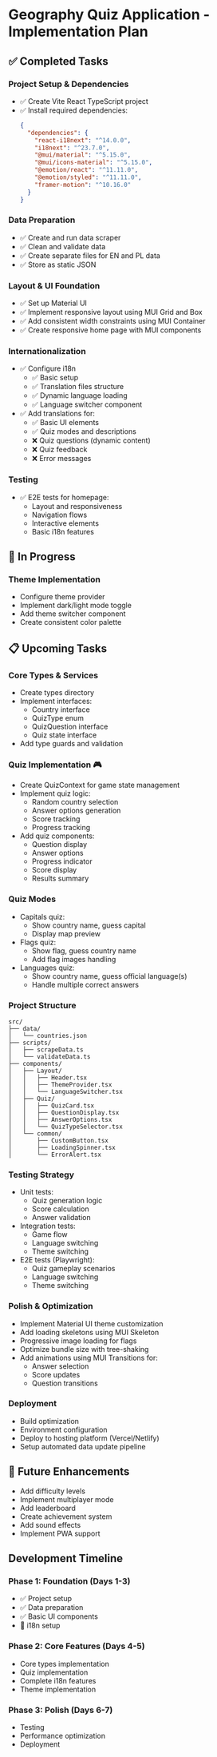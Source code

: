 # Geography Quiz Application - Implementation Plan

## ✅ Completed Tasks

### Project Setup & Dependencies
- ✅ Create Vite React TypeScript project
- ✅ Install required dependencies:
  ```json
  {
    "dependencies": {
      "react-i18next": "^14.0.0",
      "i18next": "^23.7.0",
      "@mui/material": "^5.15.0",
      "@mui/icons-material": "^5.15.0",
      "@emotion/react": "^11.11.0",
      "@emotion/styled": "^11.11.0",
      "framer-motion": "^10.16.0"
    }
  }
  ```

### Data Preparation
- ✅ Create and run data scraper
- ✅ Clean and validate data
- ✅ Create separate files for EN and PL data
- ✅ Store as static JSON

### Layout & UI Foundation
- ✅ Set up Material UI
- ✅ Implement responsive layout using MUI Grid and Box
- ✅ Add consistent width constraints using MUI Container
- ✅ Create responsive home page with MUI components

### Internationalization
- ✅ Configure i18n
  - ✅ Basic setup
  - ✅ Translation files structure
  - ✅ Dynamic language loading
  - ✅ Language switcher component
- ✅ Add translations for:
  - ✅ Basic UI elements
  - ✅ Quiz modes and descriptions
  - ❌ Quiz questions (dynamic content)
  - ❌ Quiz feedback
  - ❌ Error messages

### Testing
- ✅ E2E tests for homepage:
  - Layout and responsiveness
  - Navigation flows
  - Interactive elements
  - Basic i18n features

## 🚧 In Progress

### Theme Implementation
- Configure theme provider
- Implement dark/light mode toggle
- Add theme switcher component
- Create consistent color palette

## 📋 Upcoming Tasks

### Core Types & Services
- Create types directory
- Implement interfaces:
  - Country interface
  - QuizType enum
  - QuizQuestion interface
  - Quiz state interface
- Add type guards and validation

### Quiz Implementation 🎮
- Create QuizContext for game state management
- Implement quiz logic:
  - Random country selection
  - Answer options generation
  - Score tracking
  - Progress tracking
- Add quiz components:
  - Question display
  - Answer options
  - Progress indicator
  - Score display
  - Results summary

### Quiz Modes
- Capitals quiz:
  - Show country name, guess capital
  - Display map preview
- Flags quiz:
  - Show flag, guess country name
  - Add flag images handling
- Languages quiz:
  - Show country name, guess official language(s)
  - Handle multiple correct answers

### Project Structure
```
src/
├── data/
│   └── countries.json
├── scripts/
│   ├── scrapeData.ts
│   └── validateData.ts
├── components/
│   ├── Layout/
│   │   ├── Header.tsx
│   │   ├── ThemeProvider.tsx
│   │   └── LanguageSwitcher.tsx
│   ├── Quiz/
│   │   ├── QuizCard.tsx
│   │   ├── QuestionDisplay.tsx
│   │   ├── AnswerOptions.tsx
│   │   └── QuizTypeSelector.tsx
│   └── common/
│       ├── CustomButton.tsx
│       ├── LoadingSpinner.tsx
│       └── ErrorAlert.tsx
```

### Testing Strategy
- Unit tests:
  - Quiz generation logic
  - Score calculation
  - Answer validation
- Integration tests:
  - Game flow
  - Language switching
  - Theme switching
- E2E tests (Playwright):
  - Quiz gameplay scenarios
  - Language switching
  - Theme switching

### Polish & Optimization
- Implement Material UI theme customization
- Add loading skeletons using MUI Skeleton
- Progressive image loading for flags
- Optimize bundle size with tree-shaking
- Add animations using MUI Transitions for:
  - Answer selection
  - Score updates
  - Question transitions

### Deployment
- Build optimization
- Environment configuration
- Deploy to hosting platform (Vercel/Netlify)
- Setup automated data update pipeline

## 🎯 Future Enhancements
- Add difficulty levels
- Implement multiplayer mode
- Add leaderboard
- Create achievement system
- Add sound effects
- Implement PWA support

## Development Timeline

### Phase 1: Foundation (Days 1-3)
- ✅ Project setup
- ✅ Data preparation
- ✅ Basic UI components
- 🚧 i18n setup

### Phase 2: Core Features (Days 4-5)
- Core types implementation
- Quiz implementation
- Complete i18n features
- Theme implementation

### Phase 3: Polish (Days 6-7)
- Testing
- Performance optimization
- Deployment 